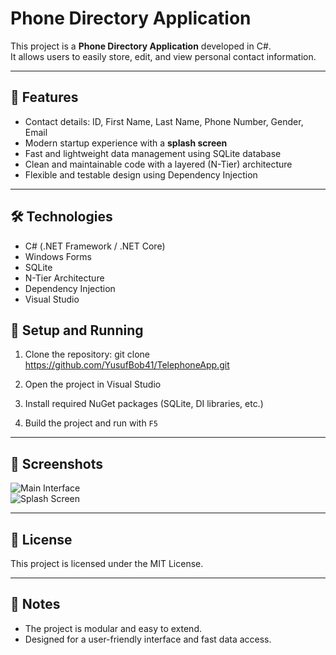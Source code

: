 # Phone Directory Application

This project is a **Phone Directory Application** developed in C#.  
It allows users to easily store, edit, and view personal contact information.

---

## 🚀 Features

- Contact details: ID, First Name, Last Name, Phone Number, Gender, Email  
- Modern startup experience with a **splash screen**  
- Fast and lightweight data management using SQLite database  
- Clean and maintainable code with a layered (N-Tier) architecture  
- Flexible and testable design using Dependency Injection  

---

## 🛠️ Technologies

- C# (.NET Framework / .NET Core)  
- Windows Forms  
- SQLite  
- N-Tier Architecture  
- Dependency Injection  
- Visual Studio  
## 📂 Setup and Running

1. Clone the repository:
git clone https://github.com/YusufBob41/TelephoneApp.git

2. Open the project in Visual Studio  

3. Install required NuGet packages (SQLite, DI libraries, etc.)  

4. Build the project and run with `F5`  

---

## 📸 Screenshots

![Main Interface](Screenshots/Main_Interface.png)  
![Splash Screen](Screenshots/Splash.png)


---

## 📄 License

This project is licensed under the MIT License.

---

## 📝 Notes

- The project is modular and easy to extend.  
- Designed for a user-friendly interface and fast data access.
